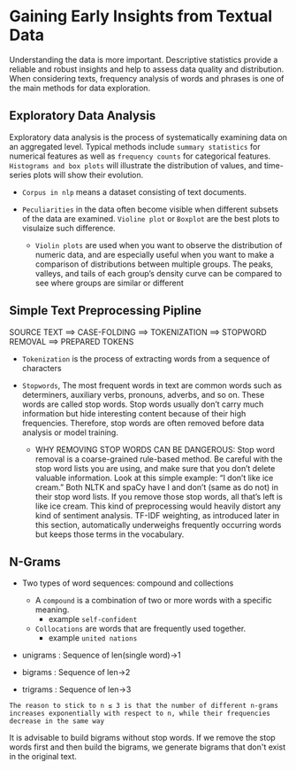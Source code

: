 # Gaining Early Insights from Textual Data

Understanding the data is more important. Descriptive statistics provide a reliable and robust insights and help to assess data quality and distribution.
When considering texts, frequency analysis of words and phrases is one of the main methods for data exploration.

## Exploratory Data Analysis

Exploratory data analysis is the process of systematically examining data on an aggregated level. Typical methods include ```summary statistics``` for numerical features as well as ```frequency counts``` for categorical features. ```Histograms and box plots``` will illustrate the distribution of values, and time-series plots will show their evolution.

* ```Corpus in nlp``` means a dataset consisting of text documents.

* ```Peculiarities``` in the data often become visible when different subsets of the data are examined. ```Violine plot``` or ```Boxplot``` are the best plots to visulaize such difference.

  * ```Violin plots``` are used when you want to observe the distribution of numeric data, and are especially useful when you want to make a comparison of distributions between multiple groups. The peaks, valleys, and tails of each group’s density curve can be compared to see where groups are similar or different

## Simple Text Preprocessing Pipline

SOURCE TEXT ==> CASE-FOLDING ==> TOKENIZATION ==> STOPWORD REMOVAL ==> PREPARED TOKENS

* ```Tokenization``` is the process of extracting words from a sequence of characters
* ```Stopwords```, The most frequent words in text are common words such as determiners, auxiliary verbs, pronouns, adverbs, and so on. These words are called stop words. Stop words usually don’t carry much information but hide interesting content because of their high frequencies. Therefore, stop words are often removed before data analysis or model training.

  * WHY REMOVING STOP WORDS CAN BE DANGEROUS:
    Stop word removal is a coarse-grained rule-based method. Be careful with the stop word lists you are using, and make sure that you don’t delete valuable information. Look at this simple example: “I don’t like ice cream.”
    Both NLTK and spaCy have I and don’t (same as do not) in their stop word lists. If you remove those stop words, all that’s left is like ice cream. This kind of preprocessing would heavily distort any kind of sentiment analysis. TF-IDF weighting, as introduced later in this section, automatically underweighs frequently occurring words but keeps those terms in the vocabulary.

## N-Grams

* Two types of word sequences: compound and collections
  * A ```compound``` is a combination of two or more words with a specific meaning.
    * example ```self-confident```
  * ```Collocations``` are words that are frequently used together.
    * example ```united nations```

* unigrams : Sequence of len(single word)->1
* bigrams : Sequence of len->2
* trigrams : Sequence of len->3

```The reason to stick to n ≤ 3 is that the number of different n-grams increases exponentially with respect to n, while their frequencies decrease in the same way```

It is advisable to build bigrams without stop words. If we remove the stop words first and then build the bigrams, we generate bigrams that don't exist in the original text.
